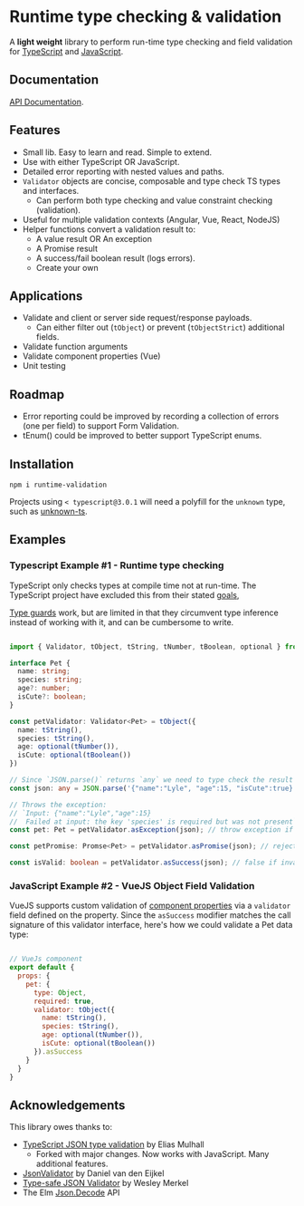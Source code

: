 # Runtime type checking & validation

A **light weight** library to perform run-time type checking and field validation for
[TypeScript](https://www.typescriptlang.org/) and [JavaScript](https://developer.mozilla.org/en-US/docs/Web/JavaScript).

## Documentation

[API Documentation](https://github.com/tohagan/runtime-validation/tree/master/docs).

## Features

- Small lib. Easy to learn and read. Simple to extend.
- Use with either TypeScript OR JavaScript.
- Detailed error reporting with nested values and paths.
- `Validator` objects are concise, composable and type check TS types and interfaces.
  - Can perform both type checking and value constraint checking (validation).
- Useful for multiple validation contexts (Angular, Vue, React, NodeJS)
- Helper functions convert a validation result to:
  - A value result OR An exception
  - A Promise result
  - A success/fail boolean result (logs errors).
  - Create your own

## Applications

- Validate and client or server side request/response payloads.
  - Can either filter out (`tObject`) or prevent (`tObjectStrict`) additional fields.
- Validate function arguments
- Validate component properties (Vue)
- Unit testing

## Roadmap

- Error reporting could be improved by recording a collection of errors (one per field) to support Form Validation.
- tEnum() could be improved to better support TypeScript enums.

## Installation

```
npm i runtime-validation
```

Projects using `< typescript@3.0.1` will need a polyfill for the `unknown`
type, such as [unknown-ts](https://www.npmjs.com/package/unknown-ts).

## Examples

### Typescript Example #1 - Runtime type checking

TypeScript only checks types at compile time not at run-time.
The TypeScript project have excluded this from their stated
[goals](https://github.com/Microsoft/TypeScript/wiki/TypeScript-Design-Goals#non-goals),

[Type guards](https://basarat.gitbooks.io/typescript/docs/types/typeGuard.html)
work, but are limited in that they circumvent type inference instead of working
with it, and can be cumbersome to write.

```typescript

import { Validator, tObject, tString, tNumber, tBoolean, optional } from 'runtime-validation'

interface Pet {
  name: string;
  species: string;
  age?: number;
  isCute?: boolean;
}

const petValidator: Validator<Pet> = tObject({
  name: tString(),
  species: tString(),
  age: optional(tNumber()),
  isCute: optional(tBoolean())
})

// Since `JSON.parse()` returns `any` we need to type check the result at run-time.
const json: any = JSON.parse('{"name":"Lyle", "age":15, "isCute":true}');

// Throws the exception:
// `Input: {"name":"Lyle","age":15}
//  Failed at input: the key 'species' is required but was not present`
const pet: Pet = petValidator.asException(json); // throw exception if invalid

const petPromise: Promse<Pet> = petValidator.asPromise(json); // reject() if invalid

const isValid: boolean = petValidator.asSuccess(json); // false if invalid with error logging.

```

### JavaScript Example #2 - VueJS Object Field Validation

VueJS supports custom validation of [component properties](https://vuejs.org/v2/guide/components-props.html#Prop-Validation)
via a `validator` field defined on the property. Since the `asSuccess` modifier matches the call signature
of this validator interface, here's how we could validate a Pet data type:

```javascript

// VueJs component
export default {
  props: {
    pet: {
      type: Object,
      required: true,
      validator: tObject({
        name: tString(),
        species: tString(),
        age: optional(tNumber()),
        isCute: optional(tBoolean())
      }).asSuccess
    }
  }
}

```

## Acknowledgements

This library owes thanks to:

- [TypeScript JSON type validation](https://github.com/mojotech/json-type-validation) by Elias Mulhall
  - Forked with major changes. Now works with JavaScript. Many additional features.
- [JsonValidator](https://github.com/aische/JsonValidator) by Daniel van den Eijkel
- [Type-safe JSON Validator](https://github.com/ooesili/type-safe-json-decoder) by Wesley Merkel
- The Elm [Json.Decode](http://package.elm-lang.org/packages/elm-lang/core/latest/Json-Decode) API
